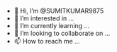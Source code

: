 - 👋 Hi, I’m @SUMITKUMAR9875
- 👀 I’m interested in ...
- 🌱 I’m currently learning ...
- 💞️ I’m looking to collaborate on ...
- 📫 How to reach me ...

<!---
SUMITKUMAR9875/SUMITKUMAR9875 is a ✨ special ✨ repository because its `README.md` (this file) appears on your GitHub profile.
You can click the Preview link to take a look at your changes.
--->
